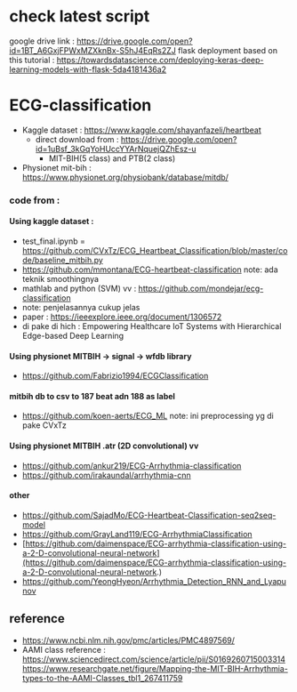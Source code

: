 # check latest script
google drive link : https://drive.google.com/open?id=1BT_A6GxjFPWxMZXknBx-S5hJ4EqRs2ZJ
flask deployment based on this tutorial : https://towardsdatascience.com/deploying-keras-deep-learning-models-with-flask-5da4181436a2

# ECG-classification
* Kaggle dataset : https://www.kaggle.com/shayanfazeli/heartbeat
  * direct download from : https://drive.google.com/open?id=1uBsf_3kGqYoHUccYYArNquejQZhEsz-u
    * MIT-BIH(5 class) and PTB(2 class) 
* Physionet mit-bih : https://www.physionet.org/physiobank/database/mitdb/
### code from : 
#### Using kaggle dataset : 
  * test_final.ipynb = https://github.com/CVxTz/ECG_Heartbeat_Classification/blob/master/code/baseline_mitbih.py
  * https://github.com/mmontana/ECG-heartbeat-classification note: ada teknik smoothingnya
  * mathlab and python (SVM) vv : https://github.com/mondejar/ecg-classification 
   * note: penjelasannya cukup jelas
   * paper : https://ieeexplore.ieee.org/document/1306572 
   * di pake di hich : Empowering Healthcare IoT Systems with Hierarchical Edge-based Deep Learning
#### Using physionet MITBIH -> signal -> wfdb library
  * https://github.com/Fabrizio1994/ECGClassification
  
#### mitbih db to csv to 187 beat adn 188 as label  
  * https://github.com/koen-aerts/ECG_ML
  note: ini preprocessing yg di pake CVxTz
  
#### Using physionet MITBIH .atr (2D convolutional) vv
 * https://github.com/ankur219/ECG-Arrhythmia-classification
 * https://github.com/irakaundal/arrhythmia-cnn
 
#### other
 * https://github.com/SajadMo/ECG-Heartbeat-Classification-seq2seq-model
 * https://github.com/GrayLand119/ECG-ArrhythmiaClassification
 * [https://github.com/daimenspace/ECG-arrhythmia-classification-using-a-2-D-convolutional-neural-network](https://github.com/daimenspace/ECG-arrhythmia-classification-using-a-2-D-convolutional-neural-network.)
 * https://github.com/YeongHyeon/Arrhythmia_Detection_RNN_and_Lyapunov

## reference 
* https://www.ncbi.nlm.nih.gov/pmc/articles/PMC4897569/
* AAMI class reference : https://www.sciencedirect.com/science/article/pii/S0169260715003314
https://www.researchgate.net/figure/Mapping-the-MIT-BIH-Arrhythmia-types-to-the-AAMI-Classes_tbl1_267411759
